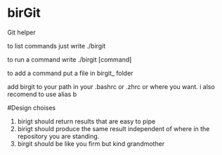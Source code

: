 # birGit
Git helper

to list commands just write ./birgit

to run a command write ./birgit [command]

to add a command put a file in birgit_ folder

add birgit to your path in your .bashrc or .zhrc or where you want.
i also recomend to use alias b

#Design choises
1. birigt should return results that are easy to pipe
2. birigt should produce the same result independent of where in the repository you are standing.
3. birgit should be like you firm but kind grandmother
